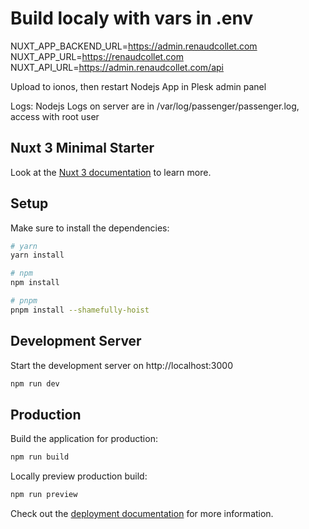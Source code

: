 # Build localy with vars in .env

NUXT_APP_BACKEND_URL=https://admin.renaudcollet.com
NUXT_APP_URL=https://renaudcollet.com
NUXT_API_URL=https://admin.renaudcollet.com/api

Upload to ionos, then restart Nodejs App in Plesk admin panel

Logs: Nodejs Logs on server are in /var/log/passenger/passenger.log, access with root user

## Nuxt 3 Minimal Starter

Look at the [Nuxt 3 documentation](https://nuxt.com/docs/getting-started/introduction) to learn more.

## Setup

Make sure to install the dependencies:

```bash
# yarn
yarn install

# npm
npm install

# pnpm
pnpm install --shamefully-hoist
```

## Development Server

Start the development server on http://localhost:3000

```bash
npm run dev
```

## Production

Build the application for production:

```bash
npm run build
```

Locally preview production build:

```bash
npm run preview
```

Check out the [deployment documentation](https://nuxt.com/docs/getting-started/deployment) for more information.
